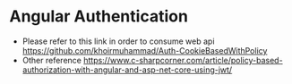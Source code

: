 # Angular Authentication

- Please refer to this link in order to consume web api https://github.com/khoirmuhammad/Auth-CookieBasedWithPolicy
- Other reference https://www.c-sharpcorner.com/article/policy-based-authorization-with-angular-and-asp-net-core-using-jwt/
